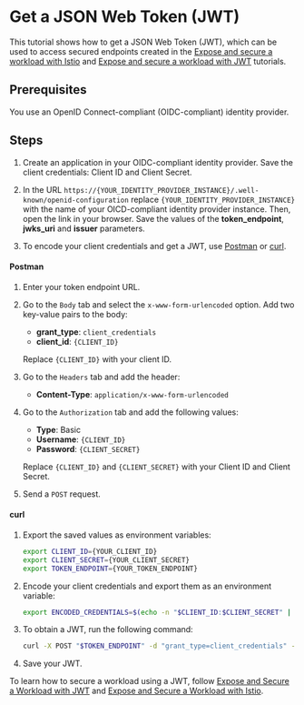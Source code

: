 # Get a JSON Web Token (JWT)

This tutorial shows how to get a JSON Web Token (JWT), which can be used to access secured endpoints created in the [Expose and secure a workload with Istio](./01-53-expose-and-secure-workload-istio.md) and [Expose and secure a workload with JWT](./01-52-expose-and-secure-workload-jwt.md) tutorials.

## Prerequisites

You use an OpenID Connect-compliant (OIDC-compliant) identity provider.

## Steps

1. Create an application in your OIDC-compliant identity provider. Save the client credentials: Client ID and Client Secret. 

2. In the URL `https://{YOUR_IDENTITY_PROVIDER_INSTANCE}/.well-known/openid-configuration` replace `{YOUR_IDENTITY_PROVIDER_INSTANCE}` with the name of your OICD-compliant identity provider instance. Then, open the link in your browser. Save the values of the **token_endpoint**, **jwks_uri** and **issuer** parameters.

3. To encode your client credentials and get a JWT, use [Postman](https://www.postman.com) or [curl](https://curl.se).

<!-- tabs:start -->
#### **Postman**

1. Enter your token endpoint URL.
2. Go to the `Body` tab and select the `x-www-form-urlencoded` option. Add two key-value pairs to the body:
   - **grant_type**: `client_credentials`
   - **client_id**: `{CLIENT_ID}`
   
   Replace `{CLIENT_ID}` with your client ID.
2. Go to the `Headers` tab and add the header:
   - **Content-Type**: `application/x-www-form-urlencoded`
3. Go to the `Authorization` tab and add the following values:
   - **Type**: Basic
   - **Username**: `{CLIENT_ID}`
   - **Password**: `{CLIENT_SECRET}`
   
   Replace `{CLIENT_ID}` and `{CLIENT_SECRET}` with your Client ID and Client Secret.
4. Send a `POST` request. 

#### **curl**

1. Export the saved values as environment variables:
   
   ```bash
   export CLIENT_ID={YOUR_CLIENT_ID}
   export CLIENT_SECRET={YOUR_CLIENT_SECRET}
   export TOKEN_ENDPOINT={YOUR_TOKEN_ENDPOINT}
   ```

2. Encode your client credentials and export them as an environment variable:

   ```bash
   export ENCODED_CREDENTIALS=$(echo -n "$CLIENT_ID:$CLIENT_SECRET" | base64)
   ```

3. To obtain a JWT, run the following command:

   ```bash
   curl -X POST "$TOKEN_ENDPOINT" -d "grant_type=client_credentials" -d "client_id=$CLIENT_ID" -H "Content-Type: application/x-www-form-urlencoded" -H "Authorization: Basic $ENCODED_CREDENTIALS"
   ```
<!-- tabs:end -->

4. Save your JWT. 

To learn how to secure a workload using a JWT, follow [Expose and Secure a Workload with JWT](./01-52-expose-and-secure-workload-jwt.md) and 
[Expose and Secure a Workload with Istio](./01-53-expose-and-secure-workload-istio.md).